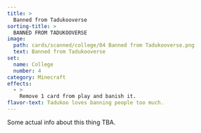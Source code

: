 ```yaml
---
title: >
  Banned from Tadukooverse
sorting-title: >
  BANNED FROM TADUKOOVERSE
image: 
  path: cards/scanned/college/04 Banned from Tadukooverse.png
  text: Banned from Tadukooverse
set:
  name: College
  number: 4
category: Minecraft
effects: 
  - >
    Remove 1 card from play and banish it.
flavor-text: Tadukoo loves banning people too much.
---
```

Some actual info about this thing TBA.

